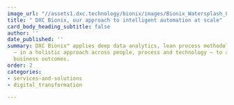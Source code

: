 ```yaml
---
image_url: "//assets1.dxc.technology/bionix/images/Bionix_Watersplash_83036205c.jpg"
title: " DXC Bionix, our approach to intelligent automation at scale"
card_body_heading_subtitle: false
author: ''
date_published: ''
summary: DXC Bionix™ applies deep data analytics, lean process methodology and automation
  — in a holistic approach across people, process and technology — to achieve client
  business outcomes.
order: 2
categories:
- services-and-solutions
- digital_transformation

---
```

